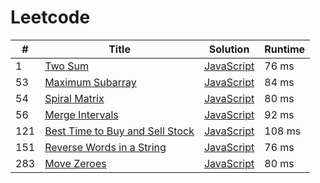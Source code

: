 # Leetcode

| # | Title | Solution | Runtime |
|---| ----- | -------- | ------- |
|1|[ Two Sum](https://leetcode.com/problems/two-sum/)|[JavaScript](./solutions/1.%20Two%20Sum.js)|76 ms|
|53|[ Maximum Subarray](https://leetcode.com/problems/maximum-subarray/)|[JavaScript](./solutions/53.%20Maximum%20Subarray.js)|84 ms|
|54|[ Spiral Matrix](https://leetcode.com/problems/spiral-matrix/)|[JavaScript](./solutions/54.%20Spiral%20Matrix.js)|80 ms|
|56|[ Merge Intervals](https://leetcode.com/problems/merge-intervals/)|[JavaScript](./solutions/56.%20Merge%20Intervals.js)|92 ms|
|121|[ Best Time to Buy and Sell Stock](https://leetcode.com/problems/best-time-to-buy-and-sell-stock/)|[JavaScript](./solutions/121.%20Best%20Time%20to%20Buy%20and%20Sell%20Stock.js)|108 ms|
|151|[ Reverse Words in a String](https://leetcode.com/problems/reverse-words-in-a-string/)|[JavaScript](./solutions/151.%20Reverse%20Words%20in%20a%20String.js)|76 ms|
|283|[ Move Zeroes](https://leetcode.com/problems/move-zeroes/)|[JavaScript](./solutions/283.%20Move%20Zeroes.js)|80 ms|
